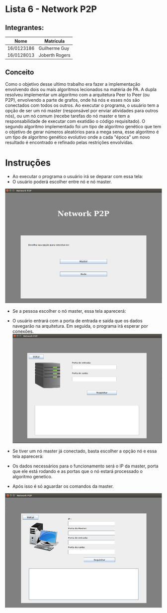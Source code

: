 # Lista 6 - Network P2P

## Integrantes:

| Nome       | Matrícula      |
| ---------- | -------------- |
| 16/0123186 | Guilherme Guy  |
| 16/0128013 | Joberth Rogers |

## Conceito

Como o objetivo desse ultimo trabalho era fazer a implementação envolvendo dois ou mais algoritmos 
lecionados na matéria de PA. A dupla resolveu implementar um algoritmo com a arquitetura 
Peer to Peer (ou P2P), envolvendo a parte de grafos, onde há nós e esses nós são conectados com todos os outros. 
Ao executar o programa, o usuário tem a opção de ser um nó master (responsável por enviar atividades para outros nós), 
ou um nó comum (recebe tarefas do nó master e tem a responsabilidade de executar com exatidão o código requisitado). O segundo 
algoritmo implementado foi um tipo de algoritmo genético que tem o objetivo de gerar números aleatórios para a mega sena, esse 
algoritmo é um tipo de algoritmo genético evolutivo onde a cada "época" um novo resultado é encontrado e refinado pelas restrições 
envolvidas.


# Instruções

* Ao executar o programa o usuário irá se deparar com essa tela:
* O usuário poderá escolher entre nó e nó master.

![screen1](img/screenn1.png)


* Se a pessoa escolher o nó master, essa tela aparecerá:
* O usuário entrará com a porta de entrada e saída que os dados navegarão na arquitetura. Em seguida, o programa irá esperar por conexões.
![screen2](img/screenn2.png)

* Se tiver um nó master já conectado, basta escolher a opção nó e essa tela aparecerá:
* Os dados necessários para o funcionamento será o IP da master, porta que ele está rodando e as portas que o nó estará processado o algoritmo genetico.
* Após isso é só aguardar os comandos da master.

![screen3](img/screenn3.png)
